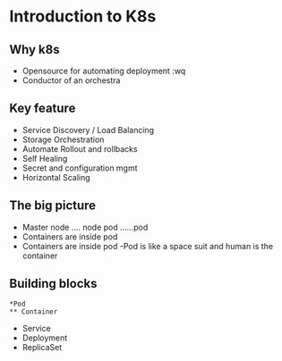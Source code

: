 # Introduction to K8s

## Why k8s 
   - Opensource for automating deployment :wq
   - Conductor of an orchestra
## Key feature 
   - Service Discovery / Load Balancing 
   - Storage Orchestration
   - Automate Rollout and rollbacks
   - Self Healing
   - Secret and configuration mgmt 
   - Horizontal Scaling
## The big picture
   - Master
    node .... node 
    pod ......pod
   - Containers are inside pod 
   -  Containers are inside pod 
   -Pod is like a space suit and human is the container 
## Building blocks
    *Pod  
    ** Container
   - Service
   - Deployment 
   - ReplicaSet




